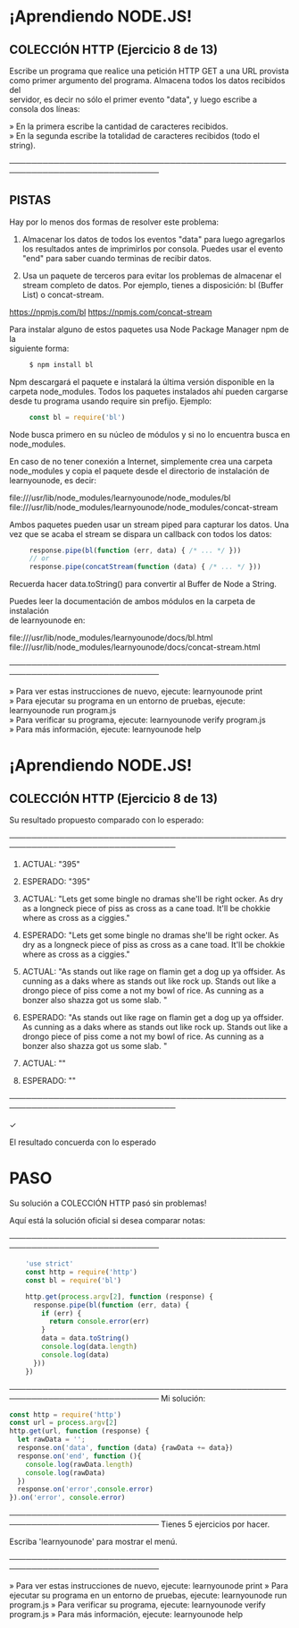 
# ¡Aprendiendo NODE.JS!  

## COLECCIÓN HTTP (Ejercicio 8 de 13)  

  Escribe un programa que realice una petición HTTP GET a una URL provista  
  como primer argumento del programa. Almacena todos los datos recibidos del  
  servidor, es decir no sólo el primer evento "data", y luego escribe a  
  consola dos líneas:  

   » En la primera escribe la cantidad de caracteres recibidos.  
   » En la segunda escribe la totalidad de caracteres recibidos (todo el  
     string).  

 ─────────────────────────────────────────────────────────────────────────────  

## PISTAS  

  Hay por lo menos dos formas de resolver este problema:  

  1) Almacenar los datos de todos los eventos "data" para luego agregarlos  
  los resultados antes de imprimirlos por consola. Puedes usar el evento  
  "end" para saber cuando terminas de recibir datos.  

  2) Usa un paquete de terceros para evitar los problemas de almacenar el  
  stream completo de datos. Por ejemplo, tienes a disposición: bl (Buffer  
  List) o concat-stream.  

  <https://npmjs.com/bl> <https://npmjs.com/concat-stream>  

  Para instalar alguno de estos paquetes usa Node Package Manager npm de la  
  siguiente forma:  
```bash
     $ npm install bl  
```
  Npm descargará el paquete e instalará la última versión disponible en la  
  carpeta node_modules. Todos los paquetes instalados ahí pueden cargarse  
  desde tu programa usando require sin prefijo. Ejemplo:  
```javascript
     const bl = require('bl')  
```
  Node busca primero en su núcleo de módulos y si no lo encuentra busca en  
  node_modules.  

  En caso de no tener conexión a Internet, simplemente crea una carpeta  
  node_modules y copia el paquete desde el directorio de instalación de  
  learnyounode, es decir:  

  file:///usr/lib/node_modules/learnyounode/node_modules/bl  
  file:///usr/lib/node_modules/learnyounode/node_modules/concat-stream  

  Ambos paquetes pueden usar un stream piped para capturar los datos. Una  
  vez que se acaba el stream se dispara un callback con todos los datos:  
```javascript   
     response.pipe(bl(function (err, data) { /* ... */ }))  
     // or  
     response.pipe(concatStream(function (data) { /* ... */ }))  
```   
  Recuerda hacer data.toString() para convertir al Buffer de Node a String.  

  Puedes leer la documentación de ambos módulos en la carpeta de instalación  
  de learnyounode en:  

  file:///usr/lib/node_modules/learnyounode/docs/bl.html  
  file:///usr/lib/node_modules/learnyounode/docs/concat-stream.html  

 ─────────────────────────────────────────────────────────────────────────────  

   » Para ver estas instrucciones de nuevo, ejecute: learnyounode print  
   » Para ejecutar su programa en un entorno de pruebas, ejecute:  
     learnyounode run program.js  
   » Para verificar su programa, ejecute: learnyounode verify program.js  
   » Para más información, ejecute: learnyounode help  

# ¡Aprendiendo NODE.JS!

## COLECCIÓN HTTP (Ejercicio 8 de 13)


Su resultado propuesto comparado con lo esperado:

────────────────────────────────────────────────────────────────────────────────

1.  ACTUAL:    "395"
1.  ESPERADO:  "395"

2.  ACTUAL:    "Lets get some bingle no dramas she'll be right ocker. As dry as a longneck piece of piss as cross as a cane toad. It'll be chokkie where as cross as a ciggies."
2.  ESPERADO:  "Lets get some bingle no dramas she'll be right ocker. As dry as a longneck piece of piss as cross as a cane toad. It'll be chokkie where as cross as a ciggies."

3.  ACTUAL:    "As stands out like rage on flamin get a dog up ya offsider. As cunning as a daks where as stands out like rock up. Stands out like a drongo piece of piss come a not my bowl of rice. As cunning as a bonzer also shazza got us some slab. "
3.  ESPERADO:  "As stands out like rage on flamin get a dog up ya offsider. As cunning as a daks where as stands out like rock up. Stands out like a drongo piece of piss come a not my bowl of rice. As cunning as a bonzer also shazza got us some slab. "

4.  ACTUAL:    ""
4.  ESPERADO:  ""


────────────────────────────────────────────────────────────────────────────────

 ✓

 El resultado concuerda con lo esperado


# PASO

 Su solución a COLECCIÓN HTTP pasó sin problemas!

 Aquí está la solución oficial si desea comparar notas:

─────────────────────────────────────────────────────────────────────────────
```JavaScript
    'use strict'
    const http = require('http')
    const bl = require('bl')

    http.get(process.argv[2], function (response) {
      response.pipe(bl(function (err, data) {
        if (err) {
          return console.error(err)
        }
        data = data.toString()
        console.log(data.length)
        console.log(data)
      }))
    })
```
─────────────────────────────────────────────────────────────────────────────
Mi solución:
```javascript
const http = require('http')
const url = process.argv[2]
http.get(url, function (response) {
  let rawData = '';
  response.on('data', function (data) {rawData += data})
  response.on('end', function (){
    console.log(rawData.length)
    console.log(rawData)
  })
  response.on('error',console.error)
}).on('error', console.error)
```
─────────────────────────────────────────────────────────────────────────────
Tienes 5 ejercicios por hacer.

 Escriba 'learnyounode' para mostrar el menú.

─────────────────────────────────────────────────────────────────────────────

  » Para ver estas instrucciones de nuevo, ejecute: learnyounode print
  » Para ejecutar su programa en un entorno de pruebas, ejecute:
    learnyounode run program.js
  » Para verificar su programa, ejecute: learnyounode verify program.js
  » Para más información, ejecute: learnyounode help
